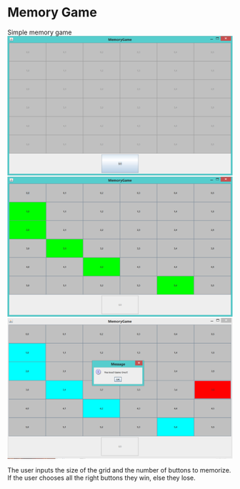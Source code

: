 # Memory Game
Simple memory game
![board setup](https://github.com/rorduno/memory-game/blob/master/img/shot1.png)
![board displays random setup](https://github.com/rorduno/memory-game/blob/master/img/shot2.png)
![user chooses wrong object](https://github.com/rorduno/memory-game/blob/master/img/shot3.png)

The user inputs the size of the grid and the number of buttons to memorize. If the user chooses all the right buttons they win, else they lose.

